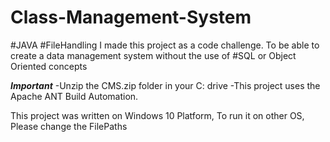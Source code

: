 # Class-Management-System
#JAVA #FileHandling I made this project as a code challenge. To be able to create a data management system without the use of #SQL or Object Oriented concepts 

***Important***
-Unzip the CMS.zip folder in your C: drive 
-This project uses the Apache ANT Build Automation.

This project was written on Windows 10 Platform, To run it on other OS, Please change the FilePaths 

